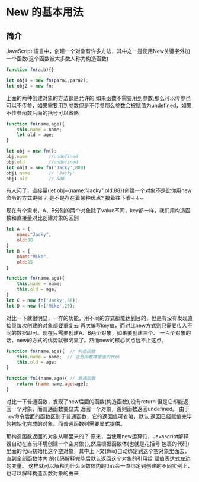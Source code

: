 # New 的基本用法

## 简介

JavaScript 语言中，创建一个对象有许多方法，其中之一是使用New关键字外加一个函数(这个函数被大多数人称为构造函数)

```javascript
function fn(a,b){}

let obj1 = new fn(para1,para2);
let obj2 = new fn;

```

上面的两种创建对象的方法都是允许的,如果函数不需要用到参数,那么可以传参也可以不传参，如果需要用到参数但是不传参那么参数会被赋值为undefined，如果不传参函数后面的括号可以省略

```javascript
function fn(name,age){
	this.name = name;
	let old = age;
}

let obj = new fn();
obj.name 		//undefined
obj.old  		//undefined
let obj1 = new fn('Jacky',888)
obj1.name 		// 'Jacky'
obj1.old 		// 888

```

有人问了，直接量(let obj={name:"Jacky",old:88})创建一个对象不是比你用new命令的方式更强？
是不是存在着某种优点? 接着往下看↓↓↓

现在有个需求，A、B分别的两个对象除了value不同，key都一样，我们用构造函数和直接量对比创建对象的区别

```javascript
let A = {
	name:"Jacky",
	old:88
}
let B = {
	name:"Mike",
	old:25
}

function fn(name,age){
	this.name = name;
	this.old = age;
}
let C = new fn('Jacky',88);
let D = new fn('Mike',25);
```

对比一下就很明显，一样的功能，用不同的方式都能达到目的，但是有没有发现直接量每次创建的对象都要重复去
再次编写key值，而对比new方式则只需要传入不同的数据即可。现在只需要创建A、B两个对象，如果要创建三个、
一百个对象的话，new的方式的优势就很明显了。然而new的核心优点远不止这点。

```javascript
function fn(name,age){  // 构造函数
	this.name = name;  // 这是函数体里面的代码
	this.old = age;
}

function fn1(name,age){ // 普通函数
	return {name:name,age:age};
}
```

对比一下普通函数，发现了new后面的函数(构造函数),没有return 但是它却能返回一个对象，而普通函数要显式
返回一个对象，否则函数返回undefined。 由于`new`命令后面的函数区别于普通函数，它的返回值可省略，默认
返回已经赋值完毕的初始化完成的对象。而普通函数则需要显式提供。

那构造函数返回的对象从哪里来的？
原来，当使用new运算符，Javascript解释器自动在当前环境创建一个空对象`{}`,然后根据函数体(也就是花括号
包裹的代码)里面的代码初始化这个空对象，其中上下文(this)自动绑定到这个空对象里面去，直到全部函数体内
的代码解释完毕后默认返回这个对象的引用给 赋值表达式左边的变量。
这样就可以解释为什么函数体内的this会一直绑定到创建的不同实例上，也可以解释构造函数对象的由来